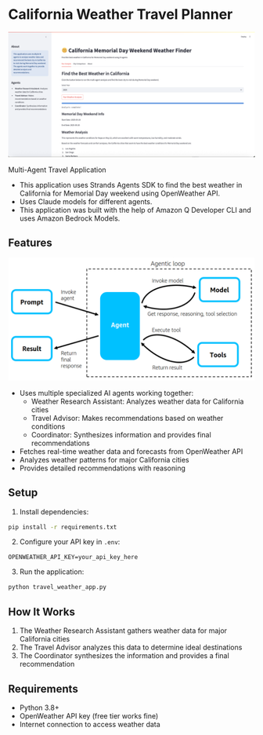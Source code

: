 

# California Weather Travel Planner
  ![California_Memorial_Day_Weekend_Weather_Finder](California_Memorial_Day_Weekend_Weather_Finder.png)

Multi-Agent Travel Application 
- This application uses Strands Agents SDK to find the best weather in California for Memorial Day weekend using OpenWeather API.
- Uses Claude models for different agents.
- This application was built with the help of Amazon Q Developer CLI and uses Amazon Bedrock Models.

## Features
![agentic-loop](agentic-loop.png)

- Uses multiple specialized AI agents working together:
  - Weather Research Assistant: Analyzes weather data for California cities
  - Travel Advisor: Makes recommendations based on weather conditions
  - Coordinator: Synthesizes information and provides final recommendations
- Fetches real-time weather data and forecasts from OpenWeather API
- Analyzes weather patterns for major California cities
- Provides detailed recommendations with reasoning

## Setup

1. Install dependencies:
```bash
pip install -r requirements.txt
```

2. Configure your API key in `.env`:
```
OPENWEATHER_API_KEY=your_api_key_here
```

3. Run the application:
```bash
python travel_weather_app.py
```

## How It Works

1. The Weather Research Assistant gathers weather data for major California cities
2. The Travel Advisor analyzes this data to determine ideal destinations
3. The Coordinator synthesizes the information and provides a final recommendation

## Requirements

- Python 3.8+
- OpenWeather API key (free tier works fine)
- Internet connection to access weather data
